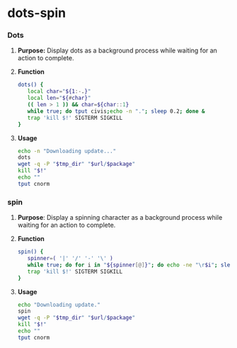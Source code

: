 # dots-spin

### Dots

1.  **Purpose:** Display dots as a background process while waiting for an action to complete.

2. **Function**

   ```bash
   dots() {
      local char="${1:-.}"
      local len="${#char}"
      (( len > 1 )) && char=${char::1}
      while true; do tput civis;echo -n "."; sleep 0.2; done &
      trap 'kill $!' SIGTERM SIGKILL
   }
   ```

3. **Usage**

   ```bash
   echo -n "Downloading update..."
   dots
   wget -q -P "$tmp_dir" "$url/$package"
   kill "$!"
   echo ""
   tput cnorm
   ```

### spin

1. **Purpose**: Display a spinning character as a background process while waiting for an action to complete.

2. **Function**

   ```bash
   spin() {
      spinner=( '|' '/' '-' '\' )
      while true; do for i in "${spinner[@]}"; do echo -ne "\r$i"; sleep 0.2; done; done &
      trap 'kill $!' SIGTERM SIGKILL
   }
   ```

3. **Usage**

   ```bash
   echo "Downloading update."
   spin
   wget -q -P "$tmp_dir" "$url/$package"
   kill "$!"
   echo ""
   tput cnorm
  ```
